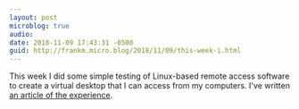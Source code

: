 ```yaml
---
layout: post
microblog: true
audio: 
date: 2018-11-09 17:43:31 -0500
guid: http://frankm.micro.blog/2018/11/09/this-week-i.html
---
```

This week I did some simple testing of Linux-based remote access software to create a virtual desktop that I can access from my computers. I've written [an article of the experience](https://writing.frankmcpherson.net/computers/2018/11/09/virtual-desktop.html). 

